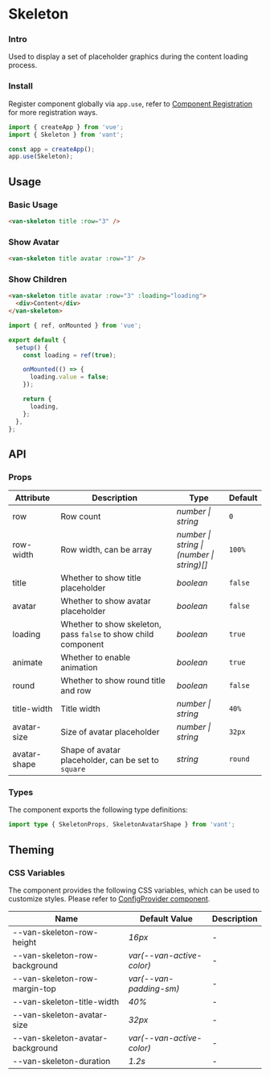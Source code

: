 # Skeleton

### Intro

Used to display a set of placeholder graphics during the content loading process.

### Install

Register component globally via `app.use`, refer to [Component Registration](#/en-US/advanced-usage#zu-jian-zhu-ce) for more registration ways.

```js
import { createApp } from 'vue';
import { Skeleton } from 'vant';

const app = createApp();
app.use(Skeleton);
```

## Usage

### Basic Usage

```html
<van-skeleton title :row="3" />
```

### Show Avatar

```html
<van-skeleton title avatar :row="3" />
```

### Show Children

```html
<van-skeleton title avatar :row="3" :loading="loading">
  <div>Content</div>
</van-skeleton>
```

```js
import { ref, onMounted } from 'vue';

export default {
  setup() {
    const loading = ref(true);

    onMounted(() => {
      loading.value = false;
    });

    return {
      loading,
    };
  },
};
```

## API

### Props

| Attribute | Description | Type | Default |
| --- | --- | --- | --- |
| row | Row count | _number \| string_ | `0` |
| row-width | Row width, can be array | _number \| string \|<br>(number \| string)[]_ | `100%` |
| title | Whether to show title placeholder | _boolean_ | `false` |
| avatar | Whether to show avatar placeholder | _boolean_ | `false` |
| loading | Whether to show skeleton, pass `false` to show child component | _boolean_ | `true` |
| animate | Whether to enable animation | _boolean_ | `true` |
| round | Whether to show round title and row | _boolean_ | `false` |
| title-width | Title width | _number \| string_ | `40%` |
| avatar-size | Size of avatar placeholder | _number \| string_ | `32px` |
| avatar-shape | Shape of avatar placeholder, can be set to `square` | _string_ | `round` |

### Types

The component exports the following type definitions:

```ts
import type { SkeletonProps, SkeletonAvatarShape } from 'vant';
```

## Theming

### CSS Variables

The component provides the following CSS variables, which can be used to customize styles. Please refer to [ConfigProvider component](#/en-US/config-provider).

| Name                             | Default Value             | Description |
| -------------------------------- | ------------------------- | ----------- |
| --van-skeleton-row-height        | _16px_                    | -           |
| --van-skeleton-row-background    | _var(--van-active-color)_ | -           |
| --van-skeleton-row-margin-top    | _var(--van-padding-sm)_   | -           |
| --van-skeleton-title-width       | _40%_                     | -           |
| --van-skeleton-avatar-size       | _32px_                    | -           |
| --van-skeleton-avatar-background | _var(--van-active-color)_ | -           |
| --van-skeleton-duration          | _1.2s_                    | -           |
